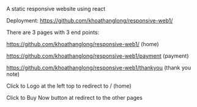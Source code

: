 A static responsive website using react

Deployment: https://github.com/khoathanglong/responsive-web1/

There are 3 pages with 3 end points:
 
 https://github.com/khoathanglong/responsive-web1/ (home)
 
 https://github.com/khoathanglong/responsive-web1/payment (payment)
 
 https://github.com/khoathanglong/responsive-web1/thankyou (thank you note)

Click to Logo at the left top to redirect to / (home)

Click to Buy Now button at redirect to the other pages
